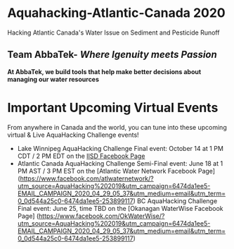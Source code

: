# Aquahacking-Atlantic-Canada 2020
Hacking Atlantic Canada's Water Issue on Sediment and Pesticide Runoff 
## Team AbbaTek- *Where Igenuity meets Passion* 
**At AbbaTek, we build tools that help make better decisions about managing our water resources** 
# Important Upcoming Virtual Events
From anywhere in Canada and the world, you can tune into these upcoming virtual & Live AquaHacking Challenge events!
* Lake Winnipeg AquaHacking Challenge Final event: October 14 at 1 PM CDT / 2 PM EDT on the [IISD Facebook Page](https://www.facebook.com/IISDnews/?utm_source=AquaHacking%202019&utm_campaign=6474da1ee5-EMAIL_CAMPAIGN_2020_04_29_05_37&utm_medium=email&utm_term=0_0d544a25c0-6474da1ee5-253899117)
* Atlantic Canada AquaHacking Challenge Semi-Final event: June 18 at 1 PM AST / 3 PM EST on the [Atlantic Water Network Facebook Page] (https://www.facebook.com/atlwaternetwork/?utm_source=AquaHacking%202019&utm_campaign=6474da1ee5-EMAIL_CAMPAIGN_2020_04_29_05_37&utm_medium=email&utm_term=0_0d544a25c0-6474da1ee5-253899117)
BC AquaHacking Challenge Final event: June 25, time TBD on the [Okanagan WaterWise Facebook Page] (https://www.facebook.com/OkWaterWise/?utm_source=AquaHacking%202019&utm_campaign=6474da1ee5-EMAIL_CAMPAIGN_2020_04_29_05_37&utm_medium=email&utm_term=0_0d544a25c0-6474da1ee5-253899117)
